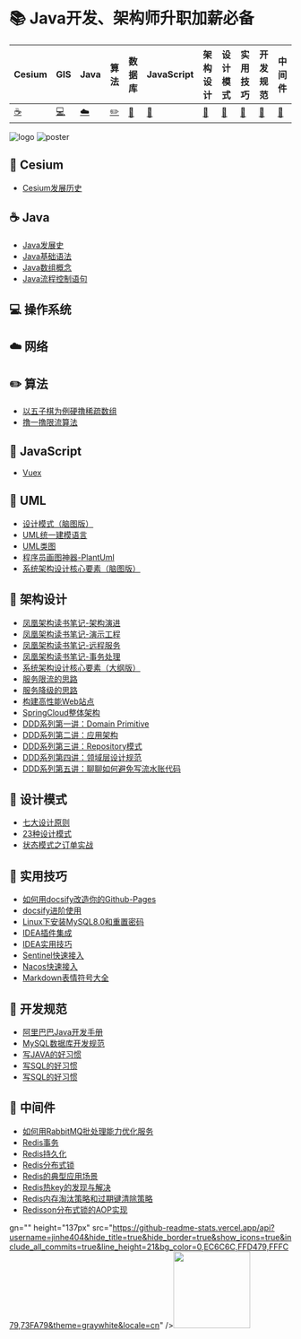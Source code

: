 

# 📚 Java开发、架构师升职加薪必备

| Cesium        | GIS    | Java        | 算法               | 数据库      | JavaScript         | 架构设计    | 设计模式    | 实用技巧    | 开发规范     | 中间件              |
| ----------- | ----------- | ----------- | ------------------- | ----------- | ----------- | ----------- | ----------- | ----------- | ------------ | ------------------- |
| [☕](#nav-1) | [💻](#nav-1) | [☁️](#nav-3) | [✏️](#nav-4) | [💾](#nav-5) | [📐](#nav-6) | [👑](#nav-7) | [🎯](#nav-8) | [🔧](#nav-9) | [📘](#nav-10) | [🚀](#nav-10) |

![logo](assets/rameo/logo.png)
![poster](assets/rameo/poster.jpg)

## 📝 Cesium
- [Cesium发展历史](/Cesium/cesium发展历史.md)

[comment]: <> (- [DevOps初学指南]&#40;/Architect/DevOps初学指南.md&#41;)

[comment]: <> (- [架构师定义、职业素质和应具备的能力]&#40;/Architect/架构师定义、职业素质和应具备的能力.md&#41;)

[comment]: <> (## 💸 涨薪秘籍)

[comment]: <> (- [1.5W字长文讲解分布式系统]&#40;/SalaryIncrease/1.5W字长文讲解分布式系统.md&#41;)

[comment]: <> (- [阿里巴巴10个顶级开源项目]&#40;/SalaryIncrease/阿里巴巴10个顶级开源项目.md&#41;)

<span id="nav-1"></span>

## ☕ Java
- [Java发展史](/Java/Java发展史.md)
- [Java基础语法](/Java/Java基础语法.md)
- [Java数组概念](/Java/Java数组概念.md)
- [Java流程控制语句](/Java/Java流程控制语句.md)

[comment]: <> (- [RedisTemplate使用不当导致的线上事故]&#40;/Java/Spring/RedisTemplate使用不当导致的线上事故.md&#41;)

[comment]: <> (- [SpringBoot Starter开发利器：mica-auto]&#40;/Java/SpringBoot/mica-auto.md&#41;)

[comment]: <> (- [SpringBoot接入SkyWalking分布式链路追踪]&#40;/Java/SpringBoot/SpringBoot接入SkyWalking分布式链路追踪.md&#41;)

[comment]: <> (- [SpringBoot统一接口返回和全局异常处理]&#40;/Java/SpringBoot/SpringBoot统一接口返回和全局异常处理.md&#41;)

[comment]: <> (- [还在重复造轮子？hutool一键搞定]&#40;/Java/还在重复造轮子？hutool一键搞定.md&#41;)

[comment]: <> (- [Java如何实现DistinctBy？]&#40;/Java/Java如何实现DistinctBy.md&#41;)

[comment]: <> (- [一文看懂死锁]&#40;/Java/一文看懂死锁.md&#41;)

<span id="nav-2"></span>

## 💻 操作系统
<span id="nav-3"></span>

## ☁️ 网络
<span id="nav-4"></span>

## ✏️ 算法

- [以五子棋为例硬撸稀疏数组](/Algorithm/以五子棋为例硬撸稀疏数组.md)
- [撸一撸限流算法](/Algorithm/撸一撸限流算法.md)

<span id="nav-5"></span>

## 💾 JavaScript
- [Vuex](/JS/vue/Vuex.md)

<span id="nav-6"></span>
## 📐 UML
- [设计模式（脑图版）](/UML/设计模式（脑图版）.md)
- [UML统一建模语言](/UML/UML统一建模语言.md)
- [UML类图](/UML/UML类图.md)
- [程序员画图神器-PlantUml](/UML/程序员画图神器-PlantUml.md)
- [系统架构设计核心要素（脑图版）](/UML/系统架构设计核心要素（脑图版）.md)

<span id="nav-7"></span>

## 👑 架构设计
- [凤凰架构读书笔记-架构演进](/Architecture/凤凰架构读书笔记-架构演进.md)
- [凤凰架构读书笔记-演示工程](/Architecture/凤凰架构读书笔记-演示工程.md)
- [凤凰架构读书笔记-远程服务](/Architecture/凤凰架构读书笔记-远程服务.md)
- [凤凰架构读书笔记-事务处理](/Architecture/凤凰架构读书笔记-事务处理.md)
- [系统架构设计核心要素（大纲版）](/Architecture/系统架构设计核心要素（大纲版）.md)
- [服务限流的思路](/Architecture/服务限流的思路.md)
- [服务降级的思路](/Architecture/服务降级的思路.md)
- [构建高性能Web站点](/Architecture/构建高性能Web站点.md)
- [SpringCloud整体架构](/Architecture/SpringCloud/SpringCloud整体架构.md)
- [DDD系列第一讲：Domain Primitive](/Architecture/DDD/DDD系列第一讲：Domain-Primitive.md)
- [DDD系列第二讲：应用架构](/Architecture/DDD/DDD系列第二讲：应用架构.md)
- [DDD系列第三讲：Repository模式](/Architecture/DDD/DDD系列第三讲：Repository模式.md)
- [DDD系列第四讲：领域层设计规范](/Architecture/DDD/DDD系列第四讲：领域层设计规范.md)
- [DDD系列第五讲：聊聊如何避免写流水账代码](/Architecture/DDD/DDD系列第五讲：聊聊如何避免写流水账代码.md)

<span id="nav-8"></span>

## 🎯 设计模式

- [七大设计原则](/DesignPattern/七大设计原则.md)
- [23种设计模式](/DesignPattern/23种设计模式.md)
- [状态模式之订单实战](/DesignPattern/状态模式之订单实战.md)

<span id="nav-9"></span>

## 🔧 实用技巧
- [如何用docsify改造你的Github-Pages](/Skill/如何用docsify改造你的Github-Pages.md)
- [docsify进阶使用](/Skill/docsify进阶使用.md)
- [Linux下安装MySQL8.0和重置密码](/Skill/Linux下安装MySQL8.0和重置密码.md)
- [IDEA插件集成](/Skill/IDEA插件集成.md)
- [IDEA实用技巧](/Skill/IDEA实用技巧.md)
- [Sentinel快速接入](/Skill/Sentinel快速接入.md)
- [Nacos快速接入](/Skill/Nacos快速接入.md)
- [Markdown表情符号大全](/Skill/Markdown表情符号大全.md)

<span id="nav-10"></span>

## 📘 开发规范
- [阿里巴巴Java开发手册](/Specification/阿里巴巴Java开发手册.md)
- [MySQL数据库开发规范](/Specification/MySQL数据库开发规范.md)
- [写JAVA的好习惯](/Specification/写JAVA的好习惯.md)
- [写SQL的好习惯](/Specification/写SQL的好习惯.md)
- [写SQL的好习惯](/Specification/写SQL的好习惯.md)

<span id="nav-11"></span>

## 🚀 中间件
- [如何用RabbitMQ批处理能力优化服务](/Middleware/MQ/如何用RabbitMQ批处理能力优化服务.md)
- [Redis事务](/Middleware/Redis/Redis事务.md)
- [Redis持久化](/Middleware/Redis/Redis持久化.md)
- [Redis分布式锁](/Middleware/Redis/Redis分布式锁.md)
- [Redis的典型应用场景](/Middleware/Redis/Redis的应用场景.md)
- [Redis热key的发现与解决](/Middleware/Redis/Redis热key的发现与解决.md)
- [Redis内存淘汰策略和过期键清除策略](/Middleware/Redis/Redis内存淘汰策略和过期键清除策略.md)
- [Redisson分布式锁的AOP实现](/Middleware/Redis/Redisson分布式锁的AOP实现.md)

gn="" height="137px" src="https://github-readme-stats.vercel.app/api?username=jinhe404&hide_title=true&hide_border=true&show_icons=true&include_all_commits=true&line_height=21&bg_color=0,EC6C6C,FFD479,FFFC79,73FA79&theme=graywhite&locale=cn" /><img align="" height="137px" src="https://github-readme-stats.vercel.app/api/top-langs/?username=jinhe404&hide_title=true&hide_border=true&layout=compact&bg_color=0,73FA79,73FDFF,D783FF&theme=graywhite&locale=cn" />